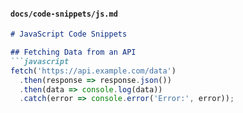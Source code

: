#### **`docs/code-snippets/js.md`**
```markdown
# JavaScript Code Snippets

## Fetching Data from an API
```javascript
fetch('https://api.example.com/data')
  .then(response => response.json())
  .then(data => console.log(data))
  .catch(error => console.error('Error:', error));